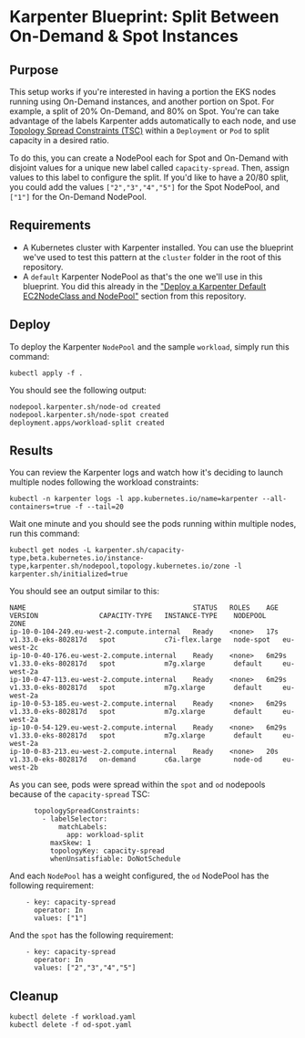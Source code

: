 # Karpenter Blueprint: Split Between On-Demand & Spot Instances

## Purpose

This setup works if you're interested in having a portion the EKS nodes running using On-Demand instances, and another portion on Spot. For example, a split of 20% On-Demand, and 80% on Spot. You're can take advantage of the labels Karpenter adds automatically to each node, and use [Topology Spread Constraints (TSC)](https://kubernetes.io/docs/concepts/scheduling-eviction/topology-spread-constraints/) within a `Deployment` or `Pod` to split capacity in a desired ratio.

To do this, you can create a NodePool each for Spot and On-Demand with disjoint values for a unique new label called `capacity-spread`. Then, assign values to this label to configure the split. If you'd like to have a 20/80 split, you could add the values `["2","3","4","5"]` for the Spot NodePool, and `["1"]` for the On-Demand NodePool.

## Requirements

* A Kubernetes cluster with Karpenter installed. You can use the blueprint we've used to test this pattern at the `cluster` folder in the root of this repository.
* A `default` Karpenter NodePool as that's the one we'll use in this blueprint. You did this already in the ["Deploy a Karpenter Default EC2NodeClass and NodePool"](../../README.md) section from this repository.

## Deploy
To deploy the Karpenter `NodePool` and the sample `workload`, simply run this command:

```
kubectl apply -f .
```

You should see the following output:

```
nodepool.karpenter.sh/node-od created
nodepool.karpenter.sh/node-spot created
deployment.apps/workload-split created
```

## Results

You can review the Karpenter logs and watch how it's deciding to launch multiple nodes following the workload constraints:

```
kubectl -n karpenter logs -l app.kubernetes.io/name=karpenter --all-containers=true -f --tail=20
```

Wait one minute and you should see the pods running within multiple nodes, run this command:

```
kubectl get nodes -L karpenter.sh/capacity-type,beta.kubernetes.io/instance-type,karpenter.sh/nodepool,topology.kubernetes.io/zone -l karpenter.sh/initialized=true
```

You should see an output similar to this:

```
NAME                                         STATUS   ROLES    AGE     VERSION               CAPACITY-TYPE   INSTANCE-TYPE    NODEPOOL    ZONE
ip-10-0-104-249.eu-west-2.compute.internal   Ready    <none>   17s     v1.33.0-eks-802817d   spot            c7i-flex.large   node-spot   eu-west-2c
ip-10-0-40-176.eu-west-2.compute.internal    Ready    <none>   6m29s   v1.33.0-eks-802817d   spot            m7g.xlarge       default     eu-west-2a
ip-10-0-47-113.eu-west-2.compute.internal    Ready    <none>   6m29s   v1.33.0-eks-802817d   spot            m7g.xlarge       default     eu-west-2a
ip-10-0-53-185.eu-west-2.compute.internal    Ready    <none>   6m29s   v1.33.0-eks-802817d   spot            m7g.xlarge       default     eu-west-2a
ip-10-0-54-129.eu-west-2.compute.internal    Ready    <none>   6m29s   v1.33.0-eks-802817d   spot            m7g.xlarge       default     eu-west-2a
ip-10-0-83-213.eu-west-2.compute.internal    Ready    <none>   20s     v1.33.0-eks-802817d   on-demand       c6a.large        node-od     eu-west-2b
```

As you can see, pods were spread within the `spot` and `od` nodepools because of the `capacity-spread` TSC:

```
      topologySpreadConstraints:
        - labelSelector:
            matchLabels:
              app: workload-split
          maxSkew: 1
          topologyKey: capacity-spread
          whenUnsatisfiable: DoNotSchedule
```

And each `NodePool` has a weight configured, the `od` NodePool has the following requirement:

```
    - key: capacity-spread
      operator: In
      values: ["1"]
```

And the `spot` has the following requirement:

```
    - key: capacity-spread
      operator: In
      values: ["2","3","4","5"]
```

## Cleanup

```
kubectl delete -f workload.yaml
kubectl delete -f od-spot.yaml
```
